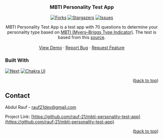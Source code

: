 <!-- PROJECT SHIELDS -->
<!--
*** I'm using markdown "reference style" links for readability.
*** Reference links are enclosed in brackets [ ] instead of parentheses ( ).
*** See the bottom of this document for the declaration of the reference variables
*** for contributors-url, forks-url, etc. This is an optional, concise syntax you may use.
*** https://www.markdownguide.org/basic-syntax/#reference-style-links
-->
<br />

<h3 align="center">MBTI Personality Test App</h3>

<center>

[![Forks][forks-shield]][forks-url]
[![Stargazers][stars-shield]][stars-url]
[![Issues][issues-shield]][issues-url]

</center>

  <p align="center">
    MBTI Personality Test App is a test app with 70 questions to determine your personality type based on 
    <a href="https://en.wikipedia.org/wiki/Myers%E2%80%93Briggs_Type_Indicator">MBTI (Myers–Briggs Type Indicator)</a>. The test is based from this <a href="http://www.lrjj.cn/encrm1.0/public/upload/MBTI-personality-test.pdf">source</a>. 
    <br />
    <br />
    <a href="https://r-21-mbti-personality-test-app">View Demo</a>
    ·
    <a href="https://github.com/rauf-21/mbti-personality-test-app/issues">Report Bug</a>
    ·
    <a href="https://github.com/rauf-21/mbti-personality-test-app/issues">Request Feature</a>
  </p>
</div>

### Built With

[![Next][next.js]][next-url]
[![Chakra UI][chakra-ui.com]][chakra-ui-url]

<p align="right">(<a href="#readme-top">back to top</a>)</p>

## Contact

Abdul Rauf - rauf21dev@gmail.com

Project Link: [https://github.com/rauf-21/mbti-personality-test-app](https://github.com/rauf-21/mbti-personality-test-app)

<p align="right">(<a href="#readme-top">back to top</a>)</p>

<!-- MARKDOWN LINKS & IMAGES -->
<!-- https://www.markdownguide.org/basic-syntax/#reference-style-links -->

[contributors-shield]: https://img.shields.io/github/contributors/rauf-21/mbti-personality-test-app.svg?style=for-the-badge
[contributors-url]: https://github.com/rauf-21/mbti-personality-test-app/graphs/contributors
[forks-shield]: https://img.shields.io/github/forks/rauf-21/mbti-personality-test-app.svg?style=for-the-badge
[forks-url]: https://github.com/rauf-21/mbti-personality-test-app/network/members
[stars-shield]: https://img.shields.io/github/stars/rauf-21/mbti-personality-test-app.svg?style=for-the-badge
[stars-url]: https://github.com/rauf-21/mbti-personality-test-app/stargazers
[issues-shield]: https://img.shields.io/github/issues/rauf-21/mbti-personality-test-app.svg?style=for-the-badge
[issues-url]: https://github.com/rauf-21/mbti-personality-test-app/issues
[license-shield]: https://img.shields.io/github/license/rauf-21/mbti-personality-test-app.svg?style=for-the-badge
[license-url]: https://github.com/rauf-21/mbti-personality-test-app/blob/master/LICENSE.txt
[linkedin-shield]: https://img.shields.io/badge/-LinkedIn-black.svg?style=for-the-badge&logo=linkedin&colorB=555
[linkedin-url]: https://linkedin.com/in/linkedin_username
[product-screenshot]: images/screenshot.png
[next.js]: https://img.shields.io/badge/next.js-000000?style=for-the-badge&logo=nextdotjs&logoColor=white
[next-url]: https://nextjs.org/
[chakra-ui.com]: https://img.shields.io/badge/chakra--ui-46c7c1?style=for-the-badge&logo=chakra-ui&logoColor=white
[chakra-ui-url]: https://chakra-ui.com/
